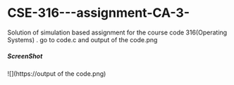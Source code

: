 # CSE-316---assignment-CA-3-
Solution of simulation based assignment for the course code 316(Operating Systems) .
go to code.c and output of the code.png

##### ScreenShot

![](https://output of the code.png)
